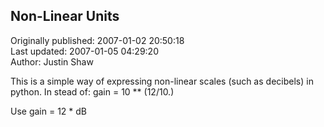 ## Non-Linear Units  
Originally published: 2007-01-02 20:50:18  
Last updated: 2007-01-05 04:29:20  
Author: Justin Shaw  
  
This is a simple way of expressing non-linear scales (such as decibels) in python.  In stead of:
gain = 10 ** (12/10.)

Use
gain = 12 * dB